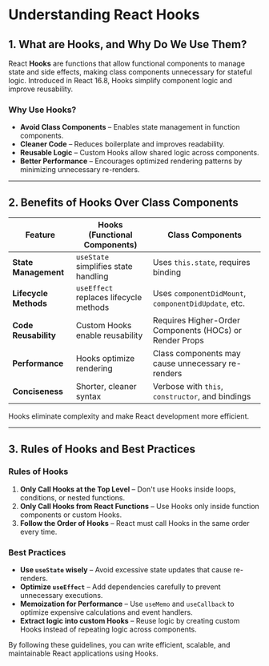 # Understanding React Hooks

## 1. What are Hooks, and Why Do We Use Them?
React **Hooks** are functions that allow functional components to manage state and side effects, making class components unnecessary for stateful logic. Introduced in React 16.8, Hooks simplify component logic and improve reusability.

### **Why Use Hooks?**
- **Avoid Class Components** – Enables state management in function components.
- **Cleaner Code** – Reduces boilerplate and improves readability.
- **Reusable Logic** – Custom Hooks allow shared logic across components.
- **Better Performance** – Encourages optimized rendering patterns by minimizing unnecessary re-renders.

---

## 2. Benefits of Hooks Over Class Components
| Feature | Hooks (Functional Components) | Class Components |
|---------|-----------------------------|------------------|
| **State Management** | `useState` simplifies state handling | Uses `this.state`, requires binding |
| **Lifecycle Methods** | `useEffect` replaces lifecycle methods | Uses `componentDidMount`, `componentDidUpdate`, etc. |
| **Code Reusability** | Custom Hooks enable reusability | Requires Higher-Order Components (HOCs) or Render Props |
| **Performance** | Hooks optimize rendering | Class components may cause unnecessary re-renders |
| **Conciseness** | Shorter, cleaner syntax | Verbose with `this`, `constructor`, and bindings |

Hooks eliminate complexity and make React development more efficient.

---

## 3. Rules of Hooks and Best Practices

### **Rules of Hooks**
1. **Only Call Hooks at the Top Level** – Don't use Hooks inside loops, conditions, or nested functions.
2. **Only Call Hooks from React Functions** – Use Hooks only inside function components or custom Hooks.
3. **Follow the Order of Hooks** – React must call Hooks in the same order every time.

### **Best Practices**
- **Use `useState` wisely** – Avoid excessive state updates that cause re-renders.
- **Optimize `useEffect`** – Add dependencies carefully to prevent unnecessary executions.
- **Memoization for Performance** – Use `useMemo` and `useCallback` to optimize expensive calculations and event handlers.
- **Extract logic into custom Hooks** – Reuse logic by creating custom Hooks instead of repeating logic across components.

By following these guidelines, you can write efficient, scalable, and maintainable React applications using Hooks.

